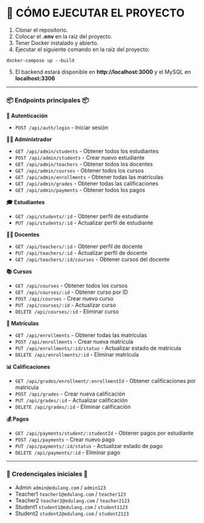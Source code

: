 # 🚀 CÓMO EJECUTAR EL PROYECTO

1. Clonar el repositorio.
2. Colocar el **.env** en la raíz del proyecto.
3. Tener Docker instalado y abierto.
4. Ejecutar el siguiente comando en la raíz del proyecto:

```
docker-compose up --build
```

5. El backend estará disponible en **http://localhost:3000** y el MySQL en **localhost:3306**

---

### 📦 Endpoints principales 📦
**🔐 Autenticación**
* `POST /api/auth/login` - Iniciar sesión

**👨‍💼 Administrador**
* `GET /api/admin/students` - Obtener todos los estudiantes
* `POST /api/admin/students` - Crear nuevo estudiante
* `GET /api/admin/teachers` - Obtener todos los docentes
* `GET /api/admin/courses` - Obtener todos los cursos
* `GET /api/admin/enrollments` - Obtener todas las matrículas
* `GET /api/admin/grades` - Obtener todas las calificaciones
* `GET /api/admin/payments` - Obtener todos los pagos

**🎓 Estudiantes**
* `GET /api/students/:id` - Obtener perfil de estudiante
* `PUT /api/students/:id` - Actualizar perfil de estudiante

**👩‍🏫 Docentes**
* `GET /api/teachers/:id` - Obtener perfil de docente
* `PUT /api/teachers/:id` - Actualizar perfil de docente
* `GET /api/teachers/:id/courses` - Obtener cursos del docente

**📚 Cursos**
* `GET /api/courses` - Obtener todos los cursos
* `GET /api/courses/:id` - Obtener curso por ID
* `POST /api/courses` - Crear nuevo curso
* `PUT /api/courses/:id` - Actualizar curso
* `DELETE /api/courses/:id` - Eliminar curso

**📝 Matrículas**
* `GET /api/enrollments` - Obtener todas las matrículas
* `POST /api/enrollments` - Crear nueva matrícula
* `PUT /api/enrollments/:id/status` - Actualizar estado de matrícula
* `DELETE /api/enrollments/:id` - Eliminar matrícula

**📊 Calificaciones**
* `GET /api/grades/enrollment/:enrollmentId` - Obtener calificaciones por matrícula
* `POST /api/grades` - Crear nueva calificación
* `PUT /api/grades/:id` - Actualizar calificación
* `DELETE /api/grades/:id` - Eliminar calificación

**💰 Pagos**
* `GET /api/payments/student/:studentId` - Obtener pagos por estudiante
* `POST /api/payments` - Crear nuevo pago
* `PUT /api/payments/:id/status` - Actualizar estado de pago
* `DELETE /api/payments/:id` - Eliminar pago
---

### 🔑 Credenciqales iniciales 🔑
* Admin `admin@edulang.com` / `admin123`
* Teacher1 `teacher1@edulang.com` / `teacher123`
* Teacher2 `teacher2@edulang.com` / `teacher2123`
* Student1 `student1@edulang.com` / `student1123`
* Student2 `student2@edulang.com` / `student2123`